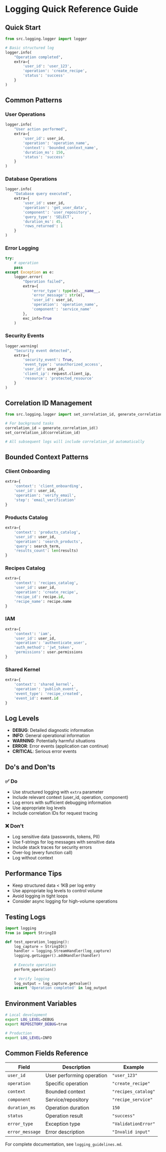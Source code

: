 # Logging Quick Reference Guide

## Quick Start

```python
from src.logging.logger import logger

# Basic structured log
logger.info(
    "Operation completed",
    extra={
        'user_id': 'user_123',
        'operation': 'create_recipe',
        'status': 'success'
    }
)
```

## Common Patterns

### User Operations
```python
logger.info(
    "User action performed",
    extra={
        'user_id': user_id,
        'operation': 'operation_name',
        'context': 'bounded_context_name',
        'duration_ms': 150,
        'status': 'success'
    }
)
```

### Database Operations
```python
logger.info(
    "Database query executed",
    extra={
        'user_id': user_id,
        'operation': 'get_user_data',
        'component': 'user_repository',
        'query_type': 'SELECT',
        'duration_ms': 45,
        'rows_returned': 1
    }
)
```

### Error Logging
```python
try:
    # operation
    pass
except Exception as e:
    logger.error(
        "Operation failed",
        extra={
            'error_type': type(e).__name__,
            'error_message': str(e),
            'user_id': user_id,
            'operation': 'operation_name',
            'component': 'service_name'
        },
        exc_info=True
    )
```

### Security Events
```python
logger.warning(
    "Security event detected",
    extra={
        'security_event': True,
        'event_type': 'unauthorized_access',
        'user_id': user_id,
        'client_ip': request.client_ip,
        'resource': 'protected_resource'
    }
)
```

## Correlation ID Management

```python
from src.logging.logger import set_correlation_id, generate_correlation_id

# For background tasks
correlation_id = generate_correlation_id()
set_correlation_id(correlation_id)

# All subsequent logs will include correlation_id automatically
```

## Bounded Context Patterns

### Client Onboarding
```python
extra={
    'context': 'client_onboarding',
    'user_id': user_id,
    'operation': 'verify_email',
    'step': 'email_verification'
}
```

### Products Catalog
```python
extra={
    'context': 'products_catalog',
    'user_id': user_id,
    'operation': 'search_products',
    'query': search_term,
    'results_count': len(results)
}
```

### Recipes Catalog
```python
extra={
    'context': 'recipes_catalog',
    'user_id': user_id,
    'operation': 'create_recipe',
    'recipe_id': recipe.id,
    'recipe_name': recipe.name
}
```

### IAM
```python
extra={
    'context': 'iam',
    'user_id': user_id,
    'operation': 'authenticate_user',
    'auth_method': 'jwt_token',
    'permissions': user.permissions
}
```

### Shared Kernel
```python
extra={
    'context': 'shared_kernel',
    'operation': 'publish_event',
    'event_type': 'recipe_created',
    'event_id': event.id
}
```

## Log Levels

- **DEBUG**: Detailed diagnostic information
- **INFO**: General operational information  
- **WARNING**: Potentially harmful situations
- **ERROR**: Error events (application can continue)
- **CRITICAL**: Serious error events

## Do's and Don'ts

### ✅ Do
- Use structured logging with `extra` parameter
- Include relevant context (user_id, operation, component)
- Log errors with sufficient debugging information
- Use appropriate log levels
- Include correlation IDs for request tracing

### ❌ Don't
- Log sensitive data (passwords, tokens, PII)
- Use f-strings for log messages with sensitive data
- Include stack traces for security errors
- Over-log (every function call)
- Log without context

## Performance Tips

- Keep structured data < 1KB per log entry
- Use appropriate log levels to control volume
- Avoid logging in tight loops
- Consider async logging for high-volume operations

## Testing Logs

```python
import logging
from io import StringIO

def test_operation_logging():
    log_capture = StringIO()
    handler = logging.StreamHandler(log_capture)
    logging.getLogger().addHandler(handler)
    
    # Execute operation
    perform_operation()
    
    # Verify logging
    log_output = log_capture.getvalue()
    assert 'Operation completed' in log_output
```

## Environment Variables

```bash
# Local development
export LOG_LEVEL=DEBUG
export REPOSITORY_DEBUG=true

# Production
export LOG_LEVEL=INFO
```

## Common Fields Reference

| Field | Description | Example |
|-------|-------------|---------|
| `user_id` | User performing operation | `"user_123"` |
| `operation` | Specific operation | `"create_recipe"` |
| `context` | Bounded context | `"recipes_catalog"` |
| `component` | Service/repository | `"recipe_service"` |
| `duration_ms` | Operation duration | `150` |
| `status` | Operation result | `"success"` |
| `error_type` | Exception type | `"ValidationError"` |
| `error_message` | Error description | `"Invalid input"` |

For complete documentation, see `logging_guidelines.md`.
